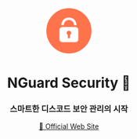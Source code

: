 <p align="center">
    <img src="/profile/logo.png" align="center" width="100px" style="border-radius: 50%;">
</p>

<h1 align="center">NGuard Security 🚀</h1>
<h3 align="center">스마트한 디스코드 보안 관리의 시작</h3>
<p align="center">
    <a href="https://nguard.xyz" target="_blank">🔗 Official Web Site</a>
</p>
